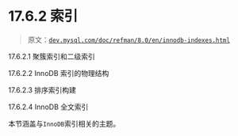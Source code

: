 # 17.6.2 索引

> 原文：[`dev.mysql.com/doc/refman/8.0/en/innodb-indexes.html`](https://dev.mysql.com/doc/refman/8.0/en/innodb-indexes.html)

17.6.2.1 聚簇索引和二级索引

17.6.2.2 InnoDB 索引的物理结构

17.6.2.3 排序索引构建

17.6.2.4 InnoDB 全文索引

本节涵盖与`InnoDB`索引相关的主题。
